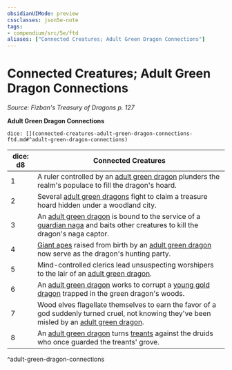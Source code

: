 ```yaml
---
obsidianUIMode: preview
cssclasses: json5e-note
tags:
- compendium/src/5e/ftd
aliases: ["Connected Creatures; Adult Green Dragon Connections"]
---
```

# Connected Creatures; Adult Green Dragon Connections
*Source: Fizban's Treasury of Dragons p. 127* 

**Adult Green Dragon Connections**

`dice: [](connected-creatures-adult-green-dragon-connections-ftd.md#^adult-green-dragon-connections)`

| dice: d8 | Connected Creatures |
|----------|---------------------|
| 1 | A ruler controlled by an [adult green dragon](5E2014官方资源/bestiary/dragon/adult-green-dragon.md) plunders the realm's populace to fill the dragon's hoard. |
| 2 | Several [adult green dragons](5E2014官方资源/bestiary/dragon/adult-green-dragon.md) fight to claim a treasure hoard hidden under a woodland city. |
| 3 | An [adult green dragon](5E2014官方资源/bestiary/dragon/adult-green-dragon.md) is bound to the service of a [guardian naga](5E2014官方资源/bestiary/monstrosity/guardian-naga.md) and baits other creatures to kill the dragon's naga captor. |
| 4 | [Giant apes](5E2014官方资源/bestiary/beast/giant-ape.md) raised from birth by an [adult green dragon](5E2014官方资源/bestiary/dragon/adult-green-dragon.md) now serve as the dragon's hunting party. |
| 5 | Mind-controlled clerics lead unsuspecting worshipers to the lair of an [adult green dragon](5E2014官方资源/bestiary/dragon/adult-green-dragon.md). |
| 6 | An [adult green dragon](5E2014官方资源/bestiary/dragon/adult-green-dragon.md) works to corrupt a [young gold dragon](5E2014官方资源/bestiary/dragon/young-gold-dragon.md) trapped in the green dragon's woods. |
| 7 | Wood elves flagellate themselves to earn the favor of a god suddenly turned cruel, not knowing they've been misled by an [adult green dragon](5E2014官方资源/bestiary/dragon/adult-green-dragon.md). |
| 8 | An [adult green dragon](5E2014官方资源/bestiary/dragon/adult-green-dragon.md) turns [treants](5E2014官方资源/bestiary/plant/treant.md) against the druids who once guarded the treants' grove. |
^adult-green-dragon-connections